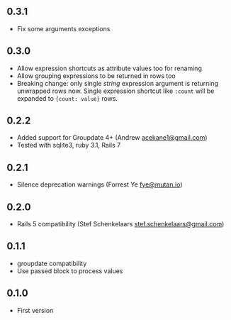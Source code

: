 ## 0.3.1

* Fix some arguments exceptions

## 0.3.0

* Allow expression shortcuts as attribute values too for renaming
* Allow grouping expressions to be returned in rows too
* Breaking change: only single *string* expression argument is returning unwrapped rows now.
  Single expression shortcut like `:count` will be expanded to `{count: value}` rows.

## 0.2.2

* Added support for Groupdate 4+ (Andrew <acekane1@gmail.com>)
* Tested with sqlite3, ruby 3.1, Rails 7

## 0.2.1

* Silence deprecation warnings (Forrest Ye <fye@mutan.io>)

## 0.2.0

* Rails 5 compatibility (Stef Schenkelaars <stef.schenkelaars@gmail.com>)

## 0.1.1

* groupdate compatibility
* Use passed block to process values

## 0.1.0

* First version
